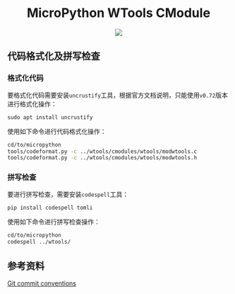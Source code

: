 <h1 align="center">MicroPython WTools CModule</h1>

<p align="center"><img src="https://img.shields.io/badge/Licence-MIT-green.svg?style=for-the-badge" /></p>

## 代码格式化及拼写检查

### 格式化代码

要格式化代码需要安装`uncrustify`工具，根据官方文档说明，只能使用`v0.72`版本进行格式化操作：

```
sudo apt install uncrustify
```

使用如下命令进行代码格式化操作：

```bash
cd/to/micropython
tools/codeformat.py -c ../wtools/cmodules/wtools/modwtools.c
tools/codeformat.py -c ../wtools/cmodules/wtools/modwtools.h
```

### 拼写检查

要进行拼写检查，需要安装`codespell`工具：

```bash
pip install codespell tomli
```

使用如下命令进行拼写检查操作：

```bash
cd/to/micropython
codespell ../wtools/
```

## 参考资料

[Git commit conventions](https://github.com/micropython/micropython/blob/master/CODECONVENTIONS.md)

